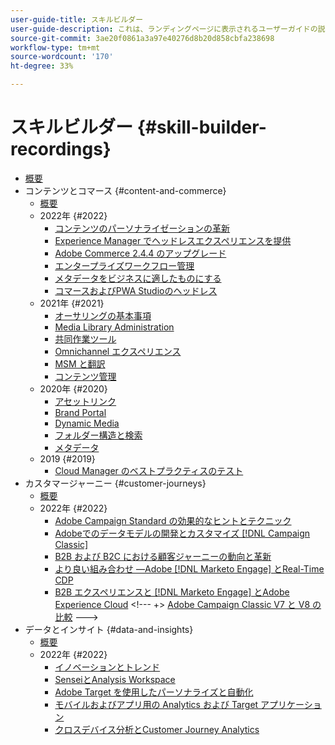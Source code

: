 ```yaml
---
user-guide-title: スキルビルダー
user-guide-description: これは、ランディングページに表示されるユーザーガイドの説明です。
source-git-commit: 3ae20f0861a3a97e40276d8b20d858cbfa238698
workflow-type: tm+mt
source-wordcount: '170'
ht-degree: 33%

---
```



# スキルビルダー {#skill-builder-recordings}

+ [概要](overview.md)
+ コンテンツとコマース {#content-and-commerce}
   + [概要](content-and-commerce/overview.md)
   + 2022年 {#2022}
      + [コンテンツのパーソナライゼーションの革新](content-and-commerce/2022/content-perosonalization.md)
      + [ Experience Manager でヘッドレスエクスペリエンスを提供](content-and-commerce/2022/headless.md)
      + [Adobe Commerce 2.4.4 のアップグレード](content-and-commerce/2022/commerce-upgrade.md)
      + [エンタープライズワークフロー管理](content-and-commerce/2022/workflow.md)
      + [メタデータをビジネスに適したものにする](content-and-commerce/2022/metadata.md)
      + [コマースおよびPWA Studioのヘッドレス](content-and-commerce/2022/headless-pwa.md)
   + 2021年 {#2021}
      + [オーサリングの基本事項](content-and-commerce/2021/authoring-fundamentals.md)
      + [Media Library Administration](content-and-commerce/2021/media-library-administration.md)
      + [共同作業ツール](content-and-commerce/2021/collaboration-tools.md)
      + [Omnichannel エクスペリエンス](content-and-commerce/2021/omnichannel-experiences.md)
      + [MSM と翻訳](content-and-commerce/2021/multi-site-management-web-translation.md)
      + [コンテンツ管理](content-and-commerce/2021/traditional-headless-content-management.md)
   + 2020年 {#2020}
      + [アセットリンク](content-and-commerce/2020/asset-link.md)
      + [Brand Portal](content-and-commerce/2020/brand-portal.md)
      + [Dynamic Media](content-and-commerce/2020/dynamic-media.md)
      + [フォルダー構造と検索](content-and-commerce/2020/folder-structure-search.md)
      + [メタデータ](content-and-commerce/2020/metadata.md)
   + 2019 {#2019}
      + [Cloud Manager のベストプラクティスのテスト](content-and-commerce/2019/cloud-manager-testing.md)
+ カスタマージャーニー {#customer-journeys}
   + [概要](customer-journeys/overview.md)
   + 2022年 {#2022}
      + [Adobe Campaign Standard の効果的なヒントとテクニック](customer-journeys/2022/tips-and-tricks.md)
      + [Adobeでのデータモデルの開発とカスタマイズ [!DNL Campaign Classic]](customer-journeys/2022/data-models.md)
      + [B2B および B2C における顧客ジャーニーの動向と革新](customer-journeys/2022/keynote.md)
      + [より良い組み合わせ —Adobe [!DNL Marketo Engage] とReal-Time CDP](customer-journeys/2022/b2b-campaigns.md)
      + [B2B エクスペリエンスと [!DNL Marketo Engage] とAdobe Experience Cloud](customer-journeys/2022/b2b-experiences.md)
&lt;!---    +> 
[Adobe Campaign Classic V7 と V8 の比較](customer-journeys/2022/classic-v7-vs-v8.md) --->
+ データとインサイト {#data-and-insights}
   + [概要](data-and-insights/overview.md)
   + 2022年 {#2022}
      + [イノベーションとトレンド](data-and-insights/2022/innovations.md)
      + [SenseiとAnalysis Workspace](data-and-insights/2022/sensei.md)
      + [Adobe Target を使用したパーソナライズと自動化](data-and-insights/2022/personalize.md)
      + [モバイルおよびアプリ用の Analytics および Target アプリケーション](data-and-insights/2022/mobile-and-apps.md)
      + [クロスデバイス分析とCustomer Journey Analytics](data-and-insights/2022/cross-device-analytics.md)

<!--    + [Adobe Campaign Classic V7 vs V8](customer-journeys/2022/classic-v7-vs-v8.md) -->
